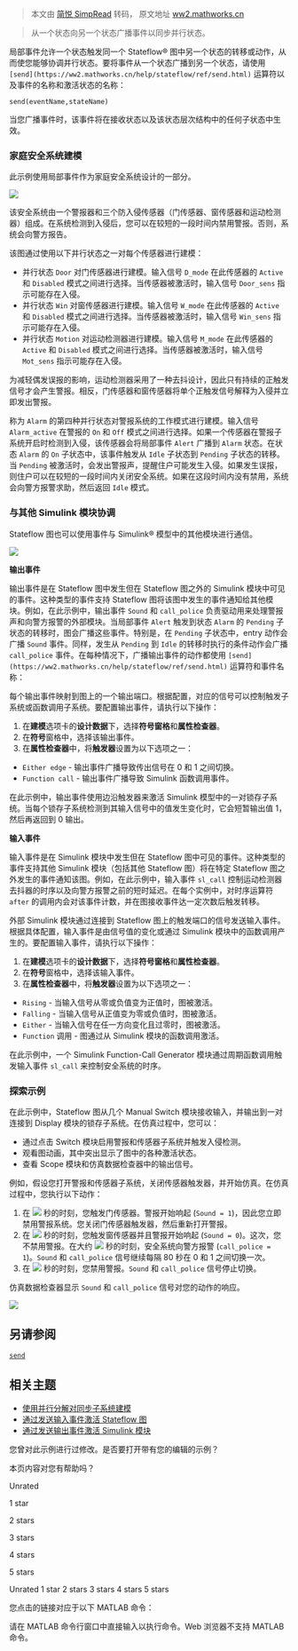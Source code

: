 > 本文由 [简悦 SimpRead](http://ksria.com/simpread/) 转码， 原文地址 [ww2.mathworks.cn](https://ww2.mathworks.cn/help/stateflow/gs/events.html)

> 从一个状态向另一个状态广播事件以同步并行状态。

局部事件允许一个状态触发同一个 Stateflow® 图中另一个状态的转移或动作，从而使您能够协调并行状态。要将事件从一个状态广播到另一个状态，请使用 `[send](https://ww2.mathworks.cn/help/stateflow/ref/send.html)` 运算符以及事件的名称和激活状态的名称：

```
send(eventName,stateName)
```

当您广播事件时，该事件将在接收状态以及该状态层次结构中的任何子状态中生效。

### 家庭安全系统建模

此示例使用局部事件作为家庭安全系统设计的一部分。

![](https://ww2.mathworks.cn/help/stateflow/gs/eventsgetstartedexample_01_zh_CN.png)

该安全系统由一个警报器和三个防入侵传感器（门传感器、窗传感器和运动检测器）组成。在系统检测到入侵后，您可以在较短的一段时间内禁用警报。否则，系统会向警方报告。

该图通过使用以下并行状态之一对每个传感器进行建模：

- 并行状态 `Door` 对门传感器进行建模。输入信号 `D_mode` 在此传感器的 `Active` 和 `Disabled` 模式之间进行选择。当传感器被激活时，输入信号 `Door_sens` 指示可能存在入侵。
- 并行状态 `Win` 对窗传感器进行建模。输入信号 `W_mode` 在此传感器的 `Active` 和 `Disabled` 模式之间进行选择。当传感器被激活时，输入信号 `Win_sens` 指示可能存在入侵。
- 并行状态 `Motion` 对运动检测器进行建模。输入信号 `M_mode` 在此传感器的 `Active` 和 `Disabled` 模式之间进行选择。当传感器被激活时，输入信号 `Mot_sens` 指示可能存在入侵。

为减轻偶发误报的影响，运动检测器采用了一种去抖设计，因此只有持续的正触发信号才会产生警报。相反，门传感器和窗传感器将单个正触发信号解释为入侵并立即发出警报。

称为 `Alarm` 的第四种并行状态对警报系统的工作模式进行建模。输入信号 `Alarm_active` 在警报的 `On` 和 `Off` 模式之间进行选择。如果一个传感器在警报子系统开启时检测到入侵，该传感器会将局部事件 `Alert` 广播到 `Alarm` 状态。在状态 `Alarm` 的 `On` 子状态中，该事件触发从 `Idle` 子状态到 `Pending` 子状态的转移。当 `Pending` 被激活时，会发出警报声，提醒住户可能发生入侵。如果发生误报，则住户可以在较短的一段时间内关闭安全系统。如果在这段时间内没有禁用，系统会向警方报警求助，然后返回 `Idle` 模式。

### 与其他 Simulink 模块协调

Stateflow 图也可以使用事件与 Simulink® 模型中的其他模块进行通信。

![](https://ww2.mathworks.cn/help/stateflow/gs/eventsgetstartedexample_02_zh_CN.png)

**输出事件**

输出事件是在 Stateflow 图中发生但在 Stateflow 图之外的 Simulink 模块中可见的事件。这种类型的事件支持 Stateflow 图将该图中发生的事件通知给其他模块。例如，在此示例中，输出事件 `Sound` 和 `call_police` 负责驱动用来处理警报声和向警方报警的外部模块。当局部事件 `Alert` 触发到状态 `Alarm` 的 `Pending` 子状态的转移时，图会广播这些事件。特别是，在 `Pending` 子状态中，entry 动作会广播 `Sound` 事件。同样，发生从 `Pending` 到 `Idle` 的转移时执行的条件动作会广播 `call_police` 事件。在每种情况下，广播输出事件的动作都使用 `[send](https://ww2.mathworks.cn/help/stateflow/ref/send.html)` 运算符和事件名称：

每个输出事件映射到图上的一个输出端口。根据配置，对应的信号可以控制触发子系统或函数调用子系统。要配置输出事件，请执行以下操作：

1. 在**建模**选项卡的**设计数据**下，选择**符号窗格**和**属性检查器**。
2. 在**符号**窗格中，选择该输出事件。
3. 在**属性检查器**中，将**触发器**设置为以下选项之一：

- `Either edge` - 输出事件广播导致传出信号在 0 和 1 之间切换。
- `Function call` - 输出事件广播导致 Simulink 函数调用事件。

在此示例中，输出事件使用边沿触发器来激活 Simulink 模型中的一对锁存子系统。当每个锁存子系统检测到其输入信号中的值发生变化时，它会短暂输出值 1，然后再返回到 0 输出。

**输入事件**

输入事件是在 Simulink 模块中发生但在 Stateflow 图中可见的事件。这种类型的事件支持其他 Simulink 模块（包括其他 Stateflow 图）将在特定 Stateflow 图之外发生的事件通知该图。例如，在此示例中，输入事件 `sl_call` 控制运动检测器去抖器的时序以及向警方报警之前的短时延迟。在每个实例中，对时序运算符 `after` 的调用内会对该事件计数，并在图接收事件达一定次数后触发转移。

外部 Simulink 模块通过连接到 Stateflow 图上的触发端口的信号发送输入事件。根据具体配置，输入事件是由信号值的变化或通过 Simulink 模块中的函数调用产生的。要配置输入事件，请执行以下操作：

1. 在**建模**选项卡的**设计数据**下，选择**符号窗格**和**属性检查器**。
2. 在**符号**窗格中，选择该输入事件。
3. 在**属性检查器**中，将**触发器**设置为以下选项之一：

- `Rising` - 当输入信号从零或负值变为正值时，图被激活。
- `Falling` - 当输入信号从正值变为零或负值时，图被激活。
- `Either` - 当输入信号在任一方向变化且过零时，图被激活。
- `Function` 调用 - 图通过从 Simulink 模块的函数调用激活。

在此示例中，一个 Simulink Function-Call Generator 模块通过周期函数调用触发输入事件 `sl_call` 来控制安全系统的时序。

### 探索示例

在此示例中，Stateflow 图从几个 Manual Switch 模块接收输入，并输出到一对连接到 Display 模块的锁存子系统。在仿真过程中，您可以：

- 通过点击 Switch 模块启用警报和传感器子系统并触发入侵检测。
- 观看图动画，其中突出显示了图中的各种激活状态。
- 查看 Scope 模块和仿真数据检查器中的输出信号。

例如，假设您打开警报和传感器子系统，关闭传感器触发器，并开始仿真。在仿真过程中，您执行以下动作：

1. 在 ![](https://ww2.mathworks.cn/help/stateflow/gs/eventsgetstartedexample_eq11392407565812330029_zh_CN.png) 秒的时刻，您触发门传感器。警报开始响起 (`Sound = 1`)，因此您立即禁用警报系统。您关闭门传感器触发器，然后重新打开警报。
2. 在 ![](https://ww2.mathworks.cn/help/stateflow/gs/eventsgetstartedexample_eq08815713516279239351_zh_CN.png) 秒的时刻，您触发窗传感器并且警报开始响起 (`Sound = 0`)。这次，您不禁用警报。在大约 ![](https://ww2.mathworks.cn/help/stateflow/gs/eventsgetstartedexample_eq18318288194079829825_zh_CN.png) 秒的时刻，安全系统向警方报警 (`call_police = 1`)。`Sound` 和 `call_police` 信号继续每隔 80 秒在 0 和 1 之间切换一次。
3. 在 ![](https://ww2.mathworks.cn/help/stateflow/gs/eventsgetstartedexample_eq01438897797695050524_zh_CN.png) 秒的时刻，您禁用警报。`Sound` 和 `call_police` 信号停止切换。

仿真数据检查器显示 `Sound` 和 `call_police` 信号对您的动作的响应。

![](https://ww2.mathworks.cn/help/stateflow/gs/xxsf_security-sdi_zh_CN.png)

## 另请参阅

[`send`](https://ww2.mathworks.cn/help/stateflow/ref/send.html)

## 相关主题

- [使用并行分解对同步子系统建模](https://ww2.mathworks.cn/help/stateflow/gs/parallel-decomposition.html)
- [通过发送输入事件激活 Stateflow 图](https://ww2.mathworks.cn/help/stateflow/ug/using-input-events-to-activate-a-stateflow-chart.html)
- [通过发送输出事件激活 Simulink 模块](https://ww2.mathworks.cn/help/stateflow/ug/using-output-events-to-activate-a-simulink-block.html)

您曾对此示例进行过修改。是否要打开带有您的编辑的示例？

本页内容对您有帮助吗？

Unrated

1 star

2 stars

3 stars

4 stars

5 stars

Unrated 1 star 2 stars 3 stars 4 stars 5 stars

您点击的链接对应于以下 MATLAB 命令：

请在 MATLAB 命令行窗口中直接输入以执行命令。Web 浏览器不支持 MATLAB 命令。
